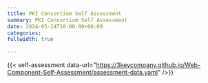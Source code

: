 ```yaml
---
title: PKI Consortium Self Assessment 
summary: PKI Consortium Self Assessment 
date: 2024-05-24T10:00:00+00:00
categories:
fullwidth: true

---
```


{{< self-assessment data-url="https://3keycompany.github.io/Web-Component-Self-Assessment/assessment-data.yaml" />}}

